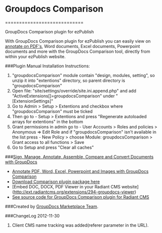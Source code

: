 # Groupdocs Comparison
============================

GroupDocs Comparison plugin for ezPublish

With GroupDocs Comparison plugin for ezPublish you can easily view on [annotate on PDF's](http://groupdocs.com/apps/annotation), Word documents, Excel documents, Powerpoint documents and more with the GroupDocs Comparison tool, directly from within your ezPublish website.

###Plugin Manual Installation Instructions:
1. "groupdocsComparison" module contain "design, modules, setting", so unzip it into "extentions" directory, so parent directory is "groupdocsComparison"
2. Open file: "site/settings/override/site.ini.append.php" and add "ActiveExtensions[]=groupdocsComparison" under "[ExtensionSettings]"
3. Go to Admin > Setup > Extentions and checkbox where "groupdocsComparison" must be ticked
4. Then go to - Setup > Extentions and press "Regenerate autoloaded arrays for extentions" in the bottom
5. Grant permissions in admin go to - User Accounts > Roles and policies > Anonymous => Edit Role and if "groupdocsComparison" isn't available in the list press - New Policy > choose Module: groupdocsComparison > Grant access to all functions > Save
6. Go to Setup and press "Clear all caches"


###[Sign, Manage, Annotate, Assemble, Compare and Convert Documents with GroupDocs](http://groupdocs.com)
* [Annotate PDF, Word, Excel, Powerpoint and Images with GroupDocs Comparison](http://groupdocs.com/apps/annotation)
* [Download Comparison plugin package here](https://github.com/groupdocs/radiant-groupdocs-annotation)
* [Embed DOC, DOCX, PDF Viewer in your Radiant CMS website] (http://ext.radiantcms.org/extensions/294-groupdocs-viewer)
* [See source code for GroupDocs Comparison plugin for Radiant CMS](https://github.com/groupdocs/radiant-groupdocs-annotation-source)

###Created by [GroupDocs Marketplace Team](http://groupdocs.com/marketplace/plugins).

###ChangeLog
2012-11-30
1.  Client CMS name tracking was added(referer parameter in the URL).
